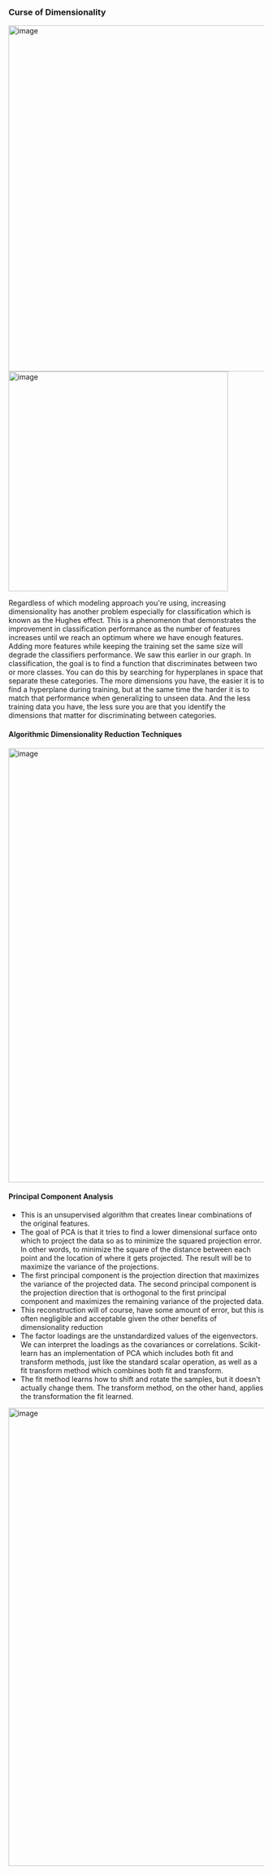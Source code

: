 ### Curse of Dimensionality

<img width="680" alt="image" src="https://github.com/krishnanpooja/Notes.md/assets/8016149/5d2a3f38-0f49-446d-ae4a-06538ad5517e">

<img width="432" alt="image" src="https://github.com/krishnanpooja/Notes.md/assets/8016149/64644879-718a-4a04-8e9e-c0bc3e27653b">

Regardless of which modeling approach you're using, increasing dimensionality has another problem especially for classification which is known as the Hughes effect. This is a phenomenon that demonstrates the improvement in classification performance as the number of features increases until we reach an optimum where we have enough features. Adding more features while keeping the training set the same size will degrade the classifiers performance. We saw this earlier in our graph. In classification, the goal is to find a function that discriminates between two or more classes. You can do this by searching for hyperplanes in space that separate these categories. The more dimensions you have, the easier it is to find a hyperplane during training, but at the same time the harder it is to match that performance when generalizing to unseen data. And the less training data you have, the less sure you are that you identify the dimensions that matter for discriminating between categories.


#### Algorithmic Dimensionality Reduction Techniques

<img width="853" alt="image" src="https://github.com/krishnanpooja/Notes.md/assets/8016149/475a5fe6-3370-403b-ac58-040f7351737c">

#### Principal Component Analysis
- This is an unsupervised algorithm that creates linear combinations of the original features.
- The goal of PCA is that it tries to find a lower dimensional surface onto which to project the data so as to minimize the squared projection error. In other words, to minimize the square of the distance between each point and the location of where it gets projected. The result will be to maximize the variance of the projections.
- The first principal component is the projection direction that maximizes the variance of the projected data. The second principal component is the projection direction that is orthogonal to the first principal component and maximizes the remaining variance of the projected data.
- This reconstruction will of course, have some amount of error, but this is often negligible and acceptable given the other benefits of dimensionality reduction
- The factor loadings are the unstandardized values of the eigenvectors. We can interpret the loadings as the covariances or correlations. Scikit-learn has an implementation of PCA which includes both fit and transform methods, just like the standard scalar operation, as well as a fit transform method which combines both fit and transform.
- The fit method learns how to shift and rotate the samples, but it doesn't actually change them. The transform method, on the other hand, applies the transformation the fit learned.

<img width="900" alt="image" src="https://github.com/krishnanpooja/Notes.md/assets/8016149/acb74756-7842-4248-9491-f100bec87f2f">
